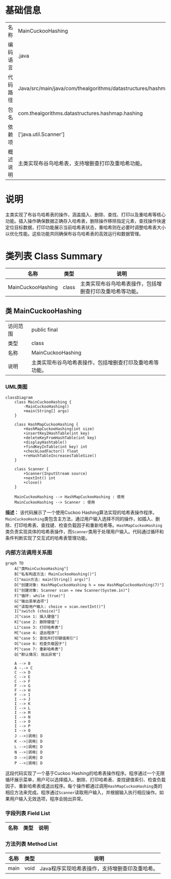 # 基础信息

|      |      |
|------|------|
| 名称 | MainCuckooHashing |
| 编码语言 | .java |
| 代码路径 | Java/src/main/java/com/thealgorithms/datastructures/hashmap/hashing/MainCuckooHashing.java |
| 包名 | com.thealgorithms.datastructures.hashmap.hashing |
| 依赖项 | ['java.util.Scanner'] |
| 概述说明 | 主类实现布谷鸟哈希表，支持增删查打印及重哈希功能。 |

# 说明

主类实现了布谷鸟哈希表的操作，涵盖插入、删除、查找、打印以及重哈希等核心功能。插入操作确保数据正确存入哈希表，删除操作移除指定元素，查找操作快速定位目标数据，打印功能展示当前哈希表状态，重哈希则在必要时调整哈希表大小以优化性能。这些功能共同确保布谷鸟哈希表的高效运行和数据管理。

# 类列表 Class Summary

| 名称   | 类型  | 说明 |
|-------|------|-------------|
| MainCuckooHashing | class | 主类实现布谷鸟哈希表操作，包括增删查打印及重哈希等功能。 |



## 类 MainCuckooHashing

|      |      |
|------|------|
| 访问范围 | public final |
| 类型 | class |
| 名称 | MainCuckooHashing |
| 说明 | 主类实现布谷鸟哈希表操作，包括增删查打印及重哈希等功能。 |


### UML类图

```mermaid
classDiagram
    class MainCuckooHashing {
        -MainCuckooHashing()
        +main(String[] args)
    }

    class HashMapCuckooHashing {
        +HashMapCuckooHashing(int size)
        +insertKey2HashTable(int key)
        +deleteKeyFromHashTable(int key)
        +displayHashtable()
        +findKeyInTable(int key) int
        +checkLoadFactor() float
        +reHashTableIncreasesTableSize()
    }

    class Scanner {
        +Scanner(InputStream source)
        +nextInt() int
        +close()
    }

    MainCuckooHashing --> HashMapCuckooHashing : 使用
    MainCuckooHashing --> Scanner : 使用
```

**描述：**
该代码展示了一个使用Cuckoo Hashing算法实现的哈希表操作程序。`MainCuckooHashing`类包含主方法，通过用户输入选择不同的操作，如插入、删除、打印哈希表、查找键、检查负载因子和重新哈希等。`HashMapCuckooHashing`类负责实现具体的哈希表操作，而`Scanner`类用于处理用户输入。代码通过循环和条件判断实现了交互式的哈希表管理功能。


### 内部方法调用关系图

```mermaid
graph TD
    A["类MainCuckooHashing"]
    B["私有构造方法: MainCuckooHashing()"]
    C["main方法: main(String[] args)"]
    D["创建对象: HashMapCuckooHashing h = new HashMapCuckooHashing(7)"]
    E["创建对象: Scanner scan = new Scanner(System.in)"]
    F["循环: while (true)"]
    G["输出菜单选项"]
    H["读取用户输入: choice = scan.nextInt()"]
    I["switch (choice)"]
    J["case 1: 插入键值"]
    K["case 2: 删除键值"]
    L["case 3: 打印哈希表"]
    M["case 4: 退出程序"]
    N["case 5: 查找并打印键值索引"]
    O["case 6: 检查负载因子"]
    P["case 7: 重新哈希表"]
    Q["默认情况: 抛出异常"]

    A --> B
    A -.-> C
    C --> D
    C --> E
    C --> F
    F --> G
    F --> H
    F --> I
    I --> J
    I --> K
    I --> L
    I --> M
    I --> N
    I --> O
    I --> P
    I --> Q
    J -->|调用| D
    K -->|调用| D
    L -->|调用| D
    N -->|调用| D
    O -->|调用| D
    P -->|调用| D
```

这段代码实现了一个基于Cuckoo Hashing的哈希表操作程序。程序通过一个无限循环展示菜单，用户可以选择插入、删除、打印哈希表、查找键值索引、检查负载因子、重新哈希表或退出程序。每个操作都通过调用`HashMapCuckooHashing`类的相应方法来完成。程序通过`Scanner`读取用户输入，并根据输入执行相应操作。如果用户输入无效选项，程序会抛出异常。

### 字段列表 Field List

| 名称  | 类型  | 说明 |
|-------|-------|------|

### 方法列表 Method List

| 名称  | 类型  | 说明 |
|-------|-------|------|
| main | void | Java程序实现哈希表操作，支持增删查印及重哈希。 |




